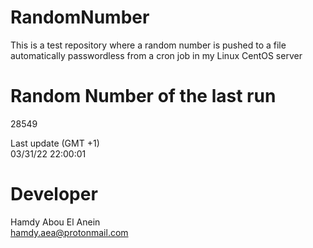 # RandomNumber    
This is a test repository where a random number is pushed to a file automatically passwordless from a cron job in my Linux CentOS server    
# Random Number of the last run   
28549
      
Last update (GMT +1)    
03/31/22 22:00:01
# Developer    
Hamdy Abou El Anein   
hamdy.aea@protonmail.com
